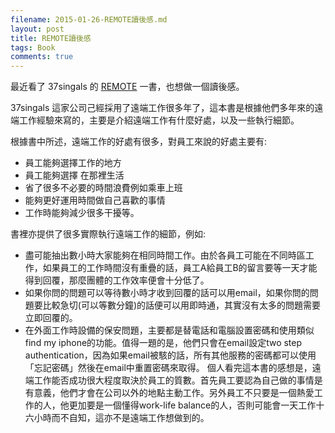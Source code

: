 ```yaml
---
filename: 2015-01-26-REMOTE讀後感.md
layout: post
title: REMOTE讀後感
tags: Book
comments: true
---
```

最近看了 37singals 的 [REMOTE](https://www.amazon.com/Remote-Office-Required-Jason-Fried/dp/0804148988) 一書，也想做一個讀後感。

37singals 這家公司己經採用了遠端工作很多年了，這本書是根據他們多年來的遠端工作經驗來寫的，主要是介紹遠端工作有什麼好處，以及一些執行細節。

根據書中所述，遠端工作的好處有很多，對員工來說的好處主要有:

* 員工能夠選擇工作的地方
* 員工能夠選擇 在那裡生活
* 省了很多不必要的時間浪費例如乘車上班
* 能夠更好運用時間做自己喜歡的事情
* 工作時能夠減少很多干擾等。

書裡亦提供了很多實際執行遠端工作的細節，例如:

* 盡可能抽出數小時大家能夠在相同時間工作。由於各員工可能在不同時區工作，如果員工的工作時間沒有重疊的話，員工A給員工B的留言要等一天才能得到回覆，那麼團體的工作效率便會十分低了。
* 如果你問的問題可以等待數小時才收到回覆的話可以用email，如果你問的問題要比較急切(可以等數分鐘)的話便可以用即時通，其實沒有太多的問題需要立即回覆的。
* 在外面工作時設備的保安問題，主要都是替電話和電腦設置密碼和使用類似find my iphone的功能。值得一題的是，他們只會在email設定two step authentication，因為如果email被駭的話，所有其他服務的密碼都可以使用「忘記密碼」然後在email中重置密碼來取得。
個人看完這本書的感想是，遠端工作能否成功很大程度取決於員工的質數。首先員工要認為自己做的事情是有意義，他們才會在公司以外的地點主動工作。另外員工不只要是一個熱愛工作的人，他更加要是一個懂得work-life balance的人，否則可能會一天工作十六小時而不自知，這亦不是遠端工作想做到的。
